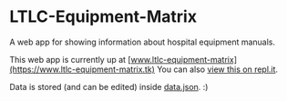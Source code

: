 # LTLC-Equipment-Matrix
A web app for showing information about hospital equipment manuals.

This web app is currently up at [www.ltlc-equipment-matrix](https://www.ltlc-equipment-matrix.tk)
You can also [view this on repl.it](https://repl.it/@FlappyTheBat/LTLC-Equipment-Matrix#index.html).

Data is stored (and can be edited) inside [data.json](https://github.com/ImFlappyTheBat/LTLC-Equipment-Matrix/blob/master/data.json).
:)

